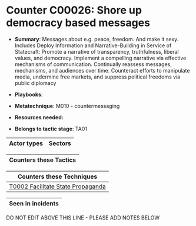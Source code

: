 # Counter C00026: Shore up democracy based messages

* **Summary**: Messages about e.g. peace, freedom. And make it sexy. Includes Deploy Information and Narrative-Building in Service of Statecraft: Promote a narrative of transparency, truthfulness, liberal values, and democracy. Implement a compelling narrative via effective mechanisms of communication. Continually reassess messages, mechanisms, and audiences over time. Counteract efforts to manipulate media, undermine free markets, and suppress political freedoms via public diplomacy

* **Playbooks**: 

* **Metatechnique**: M010 - countermessaging

* **Resources needed:** 

* **Belongs to tactic stage**: TA01


| Actor types | Sectors |
| ----------- | ------- |



| Counters these Tactics |
| ---------------------- |



| Counters these Techniques |
| ------------------------- |
| [T0002 Facilitate State Propaganda](../../generated_pages/techniques/T0002.md) |



| Seen in incidents |
| ----------------- |


DO NOT EDIT ABOVE THIS LINE - PLEASE ADD NOTES BELOW